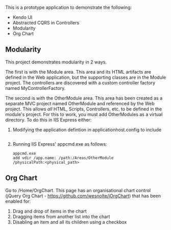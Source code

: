 This is a prototype application to demonstrate the following:

- Kendo UI
- Abstracted CQRS in Controllers
- Modularity
- Org Chart

## Modularity

This project demonstrates modularity in 2 ways.

The first is with the Module area. This area and its HTML artifacts are defined in the Web application, but the supporting classes are in the Module project. The controllers are discovered with a custom controller factory named MyControllerFactory.

The second is with the OtherModule area. This area has been created as a separate MVC project named OtherModule and referenced by the Web project. This allows *all* HTML, Scripts, Controllers, etc. to be defined in the module's project. For this to work, you must add OtherModules as a virtual directory. To do this in IIS Express either:

1. Modifying the application defintion in applicationhost.config to include <pre><code><virtualDirectory path="/Areas/OtherModule" physicalPath="<physical_path>" /></code></pre>
2. Running IIS Express' appcmd.exe as follows: <pre><code>appcmd.exe add vdir /app.name:<appname> /path:/Areas/OtherModule /physicalPath:<physical_path></code></pre>

## Org Chart

Go to /Home/OrgChart. This page has an organisational chart control (jQuery Org Chart - https://github.com/wesnolte/jOrgChart) that has been enabled for:

1. Drag and drop of items in the chart
2. Dragging items from another list into the chart
3. Disabling an item and all its children using a checkbox
